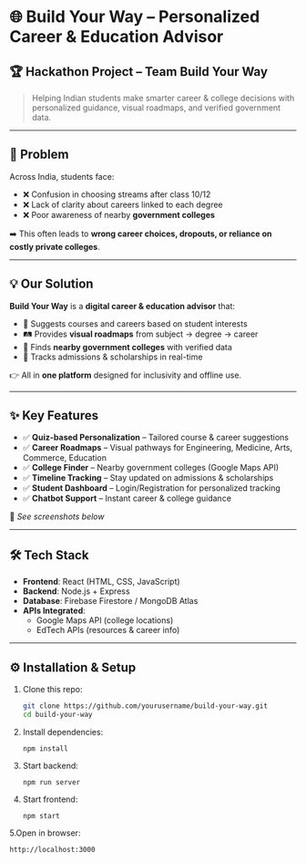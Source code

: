 # 🌐 Build Your Way – Personalized Career & Education Advisor

## 🏆 Hackathon Project – Team Build Your Way

> Helping Indian students make smarter career & college decisions with personalized guidance, visual roadmaps, and verified government data.

---

## 🎯 Problem
Across India, students face:
- ❌ Confusion in choosing streams after class 10/12  
- ❌ Lack of clarity about careers linked to each degree  
- ❌ Poor awareness of nearby **government colleges**  

➡️ This often leads to **wrong career choices, dropouts, or reliance on costly private colleges**.

---

## 💡 Our Solution
**Build Your Way** is a **digital career & education advisor** that:  
- 📍 Suggests courses and careers based on student interests  
- 🛤️ Provides **visual roadmaps** from subject → degree → career  
- 🏫 Finds **nearby government colleges** with verified data  
- 📅 Tracks admissions & scholarships in real-time  

👉 All in **one platform** designed for inclusivity and offline use.

---

## ✨ Key Features
- ✅ **Quiz-based Personalization** – Tailored course & career suggestions  
- ✅ **Career Roadmaps** – Visual pathways for Engineering, Medicine, Arts, Commerce, Education  
- ✅ **College Finder** – Nearby government colleges (Google Maps API)  
- ✅ **Timeline Tracking** – Stay updated on admissions & scholarships  
- ✅ **Student Dashboard** – Login/Registration for personalized tracking  
- ✅ **Chatbot Support** – Instant career & college guidance  

📸 *See screenshots below*  

---

## 🛠️ Tech Stack
- **Frontend**: React (HTML, CSS, JavaScript)  
- **Backend**: Node.js + Express  
- **Database**: Firebase Firestore / MongoDB Atlas  
- **APIs Integrated**:  
  - Google Maps API (college locations)  
  - EdTech APIs (resources & career info)  

---

## ⚙️ Installation & Setup
1. Clone this repo:
   ```bash
   git clone https://github.com/yourusername/build-your-way.git
   cd build-your-way

2. Install dependencies:

       npm install

3. Start backend:

       npm run server

4. Start frontend:

       npm start

5.Open in browser:

    http://localhost:3000



















   
